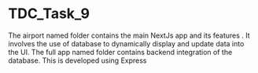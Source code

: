 # TDC_Task_9
The airport named folder contains the main NextJs app and its features . It involves the use of database to dynamically display and update data into the UI.
The full app named folder contains backend integration of the database.  This is developed using Express
